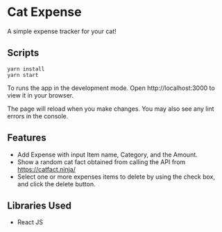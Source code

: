 # Cat Expense

A simple expense tracker for your cat!

## Scripts

```
yarn install
yarn start
```
To runs the app in the development mode.
Open http://localhost:3000 to view it in your browser.

The page will reload when you make changes.
You may also see any lint errors in the console.

## Features
- Add Expense with input Item name, Category, and the Amount.
- Show a random cat fact obtained from calling the API from https://catfact.ninja/
- Select one or more expenses items to delete by using the check box, and click the delete button.

## Libraries Used
- React JS
